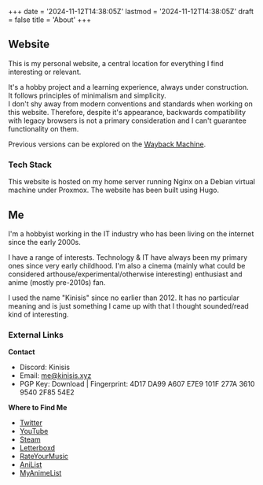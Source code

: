 +++
date = '2024-11-12T14:38:05Z'
lastmod = '2024-11-12T14:38:05Z'
draft = false
title = 'About'
+++

## Website

This is my personal website, a central location for everything I find interesting or relevant.

It's a hobby project and a learning experience, always under construction.\
It follows principles of minimalism and simplicity.\
I don't shy away from modern conventions and standards when working on this website. Therefore, despite it's appearance, backwards compatibility with legacy browsers is not a primary consideration and I can't guarantee functionality on them.

Previous versions can be explored on the [Wayback Machine](https://web.archive.org/web/20240305235331/https%3A%2F%2Fkinisis.xyz%2F).

### Tech Stack

This website is hosted on my home server running Nginx on a Debian virtual machine under Proxmox. The website has been built using Hugo.

## Me

I'm a hobbyist working in the IT industry who has been living on the internet since the early 2000s.

I have a range of interests. Technology & IT have always been my primary ones since very early childhood. I'm also a cinema (mainly what could be considered arthouse/experimental/otherwise interesting) enthusiast and anime (mostly pre-2010s) fan.

I used the name "Kinisis" since no earlier than 2012. It has no particular meaning and is just something I came up with that I thought sounded/read kind of interesting.

### External Links

**Contact**

- Discord: Kinisis
- Email: me@kinisis.xyz
- PGP Key: Download | Fingerprint: 4D17 DA99 A607 E7E9 101F 277A 3610 9540 2F85 54E2

**Where to Find Me**

- [Twitter](https://twitter.com/tuxracer)
- [YouTube](https://www.youtube.com/channel/UCHKtasHcMGuYR95T8yqYeDA)
- [Steam](http://steamcommunity.com/id/kinisis)
- [Letterboxd](https://letterboxd.com/Kinisis)
- [RateYourMusic](https://rateyourmusic.com/~Kinisis)
- [AniList](https://anilist.co/user/Kinisis)
- [MyAnimeList](http://myanimelist.net/profile/kinisis)

